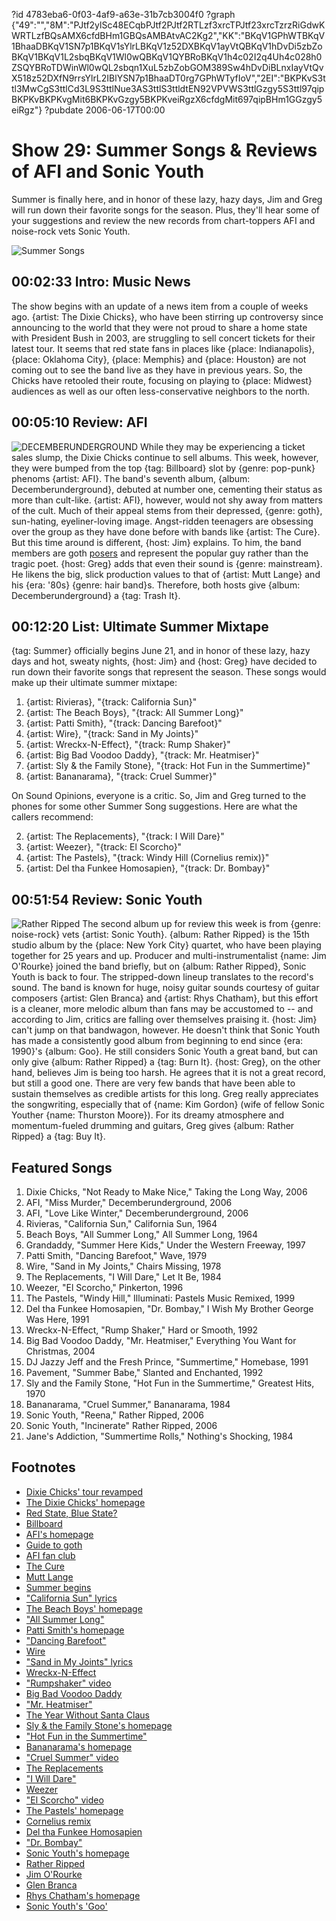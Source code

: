 ?id 4783eba6-0f03-4af9-a63e-31b7cb3004f0
?graph {"49":"","8M":"PJtf2ylSc48ECqbPJtf2PJtf2RTLzf3xrcTPJtf23xrcTzrzRiGdwKWRTLzfBQsAMX6cfdBHm1GBQsAMBAtvAC2Kg2","KK":"BKqV1GPhWTBKqV1BhaaDBKqV1SN7p1BKqV1sYlrLBKqV1z52DXBKqV1ayVtQBKqV1hDvDi5zbZoBKqV1BKqV1L2sbqBKqV1Wl0wQBKqV1QYBRoBKqV1h4c02I2q4Uh4c028h0ZSQYBRoTDWinWl0wQL2sbqn1XuL5zbZobGOM389Sw4hDvDiBLnxIayVtQvX518z52DXfN9rrsYlrL2IBlYSN7p1BhaaDT0rg7GPhWTyfIoV","2EI":"BKPKvS3ttl3MwCgS3ttlCd3L9S3ttlNue3AS3ttlS3ttldtEN92VPVWS3ttlGzgy5S3ttl97qipBKPKvBKPKvgMit6BKPKvGzgy5BKPKveiRgzX6cfdgMit697qipBHm1GGzgy5eiRgz"}
?pubdate 2006-06-17T00:00

# Show 29: Summer Songs & Reviews of AFI and Sonic Youth
Summer is finally here, and in honor of these lazy, hazy days, Jim and Greg will run down their favorite songs for the season. Plus, they'll hear some of your suggestions and review the new records from chart-toppers AFI and noise-rock vets Sonic Youth.

![Summer Songs](https://static.soundopinions.org/images/2006/summersongs.jpg)

## 00:02:33 Intro: Music News
The show begins with an update of a news item from a couple of weeks ago. {artist: The Dixie Chicks}, who have been stirring up controversy since announcing to the world that they were not proud to share a home state with President Bush in 2003, are struggling to sell concert tickets for their latest tour. It seems that red state fans in places like {place: Indianapolis}, {place: Oklahoma City}, {place: Memphis} and {place: Houston} are not coming out to see the band live as they have in previous years. So, the Chicks have retooled their route, focusing on playing to {place: Midwest} audiences as well as our often less-conservative neighbors to the north. 

## 00:05:10 Review: AFI
![DECEMBERUNDERGROUND](https://static.soundopinions.org/assets/29/8M0.jpg)
While they may be experiencing a ticket sales slump, the Dixie Chicks continue to sell albums. This week, however, they were bumped from the top {tag: Billboard} slot by {genre: pop-punk} phenoms {artist: AFI}. The band's seventh album, {album: Decemberunderground}, debuted at number one, cementing their status as more than cult-like. {artist: AFI}, however, would not shy away from matters of the cult. Much of their appeal stems from their depressed, {genre: goth}, sun-hating, eyeliner-loving image. Angst-ridden teenagers are obsessing over the group as they have done before with bands like {artist: The Cure}. But this time around is different, {host: Jim} explains. To him, the band members are goth [posers](http://www.hottopic.com/) and represent the popular guy rather than the tragic poet. {host: Greg} adds that even their sound is {genre: mainstream}. He likens the big, slick production values to that of {artist: Mutt Lange} and his {era: '80s} {genre: hair band}s. Therefore, both hosts give {album: Decemberunderground} a {tag: Trash It}.

## 00:12:20 List: Ultimate Summer Mixtape
{tag: Summer} officially begins June 21, and in honor of these lazy, hazy days and hot, sweaty nights, {host: Jim} and {host: Greg} have decided to run down their favorite songs that represent the season. These songs would make up their ultimate summer mixtape:

1. {artist: Rivieras}, "{track: California Sun}"
2. {artist: The Beach Boys}, "{track: All Summer Long}"
2. {artist: Patti Smith}, "{track: Dancing Barefoot}"
2. {artist: Wire}, "{track: Sand in My Joints}"
2. {artist: Wreckx-N-Effect}, "{track: Rump Shaker}"
2. {artist: Big Bad Voodoo Daddy}, "{track: Mr. Heatmiser}"
2. {artist: Sly & the Family Stone}, "{track: Hot Fun in the Summertime}"
2. {artist: Bananarama}, "{track: Cruel Summer}"

On Sound Opinions, everyone is a critic. So, Jim and Greg turned to the phones for some other Summer Song suggestions. Here are what the callers recommend:

2. {artist: The Replacements}, "{track: I Will Dare}"
2. {artist: Weezer}, "{track: El Scorcho}"
2. {artist: The Pastels}, "{track: Windy Hill (Cornelius remix)}"
2. {artist: Del tha Funkee Homosapien}, "{track: Dr. Bombay}"

## 00:51:54 Review: Sonic Youth
![Rather Ripped](https://static.soundopinions.org/assets/29/2EI0.jpg)
The second album up for review this week is from {genre: noise-rock} vets {artist: Sonic Youth}. {album: Rather Ripped} is the 15th studio album by the {place: New York City} quartet, who have been playing together for 25 years and up. Producer and multi-instrumentalist {name: Jim O'Rourke} joined the band briefly, but on {album: Rather Ripped}, Sonic Youth is back to four. The stripped-down lineup translates to the record's sound. The band is known for huge, noisy guitar sounds courtesy of guitar composers {artist: Glen Branca} and {artist: Rhys Chatham}, but this effort is a cleaner, more melodic album than fans may be accustomed to -- and according to Jim, critics are falling over themselves praising it. {host: Jim} can't jump on that bandwagon, however. He doesn't think that Sonic Youth has made a consistently good album from beginning to end since {era: 1990}'s {album: Goo}. He still considers Sonic Youth a great band, but can only give {album: Rather Ripped} a {tag: Burn It}. {host: Greg}, on the other hand, believes Jim is being too harsh. He agrees that it is not a great record, but still a good one. There are very few bands that have been able to sustain themselves as credible artists for this long. Greg really appreciates the songwriting, especially that of {name: Kim Gordon} (wife of fellow Sonic Youther {name: Thurston Moore}). For its dreamy atmosphere and momentum-fueled drumming and guitars, Greg gives {album: Rather Ripped} a {tag: Buy It}. 


## Featured Songs
1. Dixie Chicks, "Not Ready to Make Nice," Taking the Long Way, 2006
2. AFI, "Miss Murder," Decemberunderground, 2006
3. AFI, "Love Like Winter," Decemberunderground, 2006
4. Rivieras, "California Sun," California Sun, 1964
5. Beach Boys, "All Summer Long," All Summer Long, 1964
6. Grandaddy, "Summer Here Kids," Under the Western Freeway, 1997
7. Patti Smith, "Dancing Barefoot," Wave, 1979
8. Wire, "Sand in My Joints," Chairs Missing, 1978
9. The Replacements, "I Will Dare," Let It Be, 1984
10. Weezer, "El Scorcho," Pinkerton, 1996
11. The Pastels, "Windy Hill," Illuminati: Pastels Music Remixed, 1999
12. Del tha Funkee Homosapien, "Dr. Bombay," I Wish My Brother George Was Here, 1991
13. Wreckx-N-Effect, "Rump Shaker," Hard or Smooth, 1992
14. Big Bad Voodoo Daddy, "Mr. Heatmiser," Everything You Want for Christmas, 2004
15. DJ Jazzy Jeff and the Fresh Prince, "Summertime," Homebase, 1991
16. Pavement, "Summer Babe," Slanted and Enchanted, 1992
17. Sly and the Family Stone, "Hot Fun in the Summertime," Greatest Hits, 1970
18. Bananarama, "Cruel Summer," Bananarama, 1984
19. Sonic Youth, "Reena," Rather Ripped, 2006
20. Sonic Youth, "Incinerate" Rather Ripped, 2006
21. Jane's Addiction, "Summertime Rolls," Nothing's Shocking, 1984

## Footnotes
- [Dixie Chicks' tour revamped](http://www.latimes.com/entertainment/news/la-et-chicks9jun09,1,7509372.story?coll=la-headlines-entnews&track=crosspromo)
- [The Dixie Chicks' homepage](http://www.dixiechicks.com/)
- [Red State, Blue State?](http://www.slate.com/articles/news_and_politics/low_concept/2004/07/redor_bluewhich_are_you.html)
- [Billboard](http://www.billboard.com/bbcom/charts/chart_display.jsp?g=Albums&f=The+Billboard+200)
- [AFI's homepage](http://www.afireinside.net/)
- [Guide to goth](http://www.goth.net/goth.html)
- [AFI fan club](http://despairfaction.groundctrl.net/)
- [The Cure](http://www.allmusic.com/cg/amg.dll?p=amg&token=ADFEAEE47C19DC4FA87520D69D3D4DC7FA7FFB07D063FD831F29461BDFBA3C54DD5F26B904A595CBAEFB73AB7BAFFF28E85B0DD9C9E95CFEDC765D40&sql=11:aeu1z81ajyvj)
- [Mutt Lange](http://www.allmusic.com/artist/robert-john-mutt-lange-mn0000241225)
- [Summer begins](http://en.wikipedia.org/wiki/Summer_solstice)
- ["California Sun" lyrics](http://www.oldielyrics.com/lyrics/the_rivieras/california_sun.html)
- [The Beach Boys' homepage](http://www.thebeachboys.com/)
- ["All Summer Long"](http://www.allmusic.com/song/all-summer-long-mt0029933795)
- [Patti Smith's homepage](http://www.pattismith.net/)
- ["Dancing Barefoot"](http://www.allmusic.com/song/dancing-barefoot-mt0011898407)
- [Wire](http://www.allmusic.com/artist/wire-mn0000672910)
- ["Sand in My Joints" lyrics](http://www.metrolyrics.com/sand-in-my-joints-lyrics-wire.html)
- [Wreckx-N-Effect](http://www.mtv.com/artists/wreckx-n-effect/)
- ["Rumpshaker" video](https://www.youtube.com/watch?v=iKKONgfNONU&feature=kp)
- [Big Bad Voodoo Daddy](http://www.bbvd.com/)
- ["Mr. Heatmiser"](https://www.youtube.com/watch?v=rMjAf8Nwohs)
- [The Year Without Santa Claus](http://www.imdb.com/title/tt0072424/)
- [Sly & the Family Stone's homepage](http://www.slystonemusic.com/)
- ["Hot Fun in the Summertime"](http://en.wikipedia.org/wiki/Hot_Fun_in_the_Summertime)
- [Bananarama's homepage](http://www.bananarama.co.uk/)
- ["Cruel Summer" video](https://www.youtube.com/watch?v=9ePIZugahFc&feature=kp)
- [The Replacements](http://www.allmusic.com/artist/the-replacements-mn0000422405)
- ["I Will Dare"](http://www.allmusic.com/song/i-will-dare-mt0000205289)
- [Weezer](http://www.weezer.com/)
- ["El Scorcho" video](https://www.youtube.com/watch?v=okthJIVbi6g)
- [The Pastels' homepage](http://www.sheepish.org/pastels/)
- [Cornelius remix](http://www.matadorrecords.com/cornelius/)
- [Del tha Funkee Homosapien](http://www.delthefunkyhomosapien.com/)
- ["Dr. Bombay"](http://www.allmusic.com/song/dr-bombay-mt0031939105)
- [Sonic Youth's homepage](http://www.sonicyouth.com/)
- [Rather Ripped](http://www.amazon.com/gp/product/B000FII31U/002-9278548-2607266?%5Fencoding=UTF8&v=glance&n=5174)
- [Jim O'Rourke](http://www.allmusic.com/cg/amg.dll?p=amg&token=ADFEAEE47C19DC4FA87520D69D3D4DC7FA7FFB07D063FD831F29461BDFBA3C54DD5F26B904A595CBAEFB73AB7BAFFF28E85B0DD9CFEE5CFFDD765D40&sql=11:n3rc28gr055a)
- [Glen Branca](http://www.allmusic.com/artist/glenn-branca-mn0000552843)
- [Rhys Chatham's homepage](http://www.rhyschatham.com/)
- [Sonic Youth's 'Goo'](http://en.wikipedia.org/wiki/Goo_(album))
